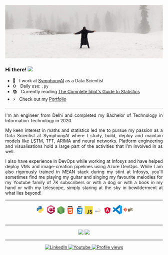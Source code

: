 <!-- cover image -->
![Cover Image](https://github.com/prakulsharma/prakulsharma/blob/591bd830b7a3d56b2354b83b0c6094f74349ad54/cover.jpeg)

<h3>Hi there! <img src="https://media.giphy.com/media/hvRJCLFzcasrR4ia7z/giphy.gif" width="25px"></h3>

<!-- ### About me -->
- 🔭  &nbsp; I work at [SymphonyAI](https://www.symphonyai.com/) as a Data Scientist
- ⚙️   &nbsp; Daily use: `.py`
- 📚  &nbsp; Currently reading [The Complete Idiot's Guide to Statistics](https://www.goodreads.com/en/book/show/747387.The_Complete_Idiot_s_Guide_to_Statistics)
- ⚡  &nbsp; Check out my <a href="https://prakulsharma.github.io">Portfolio</a></p>

<!-- <p>
  <code><img height="40" src="https://raw.githubusercontent.com/github/explore/80688e429a7d4ef2fca1e82350fe8e3517d3494d/topics/python/python.png"></code>
  <code><img height="40" src="https://raw.githubusercontent.com/github/explore/80688e429a7d4ef2fca1e82350fe8e3517d3494d/topics/javascript/javascript.png"></code>
  <code><img height="40" src="https://raw.githubusercontent.com/github/explore/80688e429a7d4ef2fca1e82350fe8e3517d3494d/topics/matlab/matlab.png"></code>
  <code><img height="40" src="https://raw.githubusercontent.com/github/explore/80688e429a7d4ef2fca1e82350fe8e3517d3494d/topics/cpp/cpp.png"></code>
  <code><img height="40" src="https://raw.githubusercontent.com/github/explore/80688e429a7d4ef2fca1e82350fe8e3517d3494d/topics/java/java.png"></code>
</p> -->

<hr>
<div align="justify">
  <p style="text-align: justify;">I'm an engineer from Delhi and completed my Bachelor of Technology in Information Technology in 2020.</p>
  <p style="text-align: justify;">My keen interest in maths and statistics led me to pursue my passion as a Data Scientist at SymphonyAI where I study, build, deploy and maintain models like LSTM, TFT, ARIMA and neural networks. Platform engineering and visualisations hold a large part of the activities that I'm involved in as well.</p>
  <p style="text-align: justify;">I also have experience in DevOps while working at Infosys and have helped deploy VMs and image-creation pipelines using Azure DevOps. While I am also rigorously trained in MEAN stack during my stint at Infosys, you'll sometimes find me playing my guitar and singing my favourite melodies for my Youtube family of 7K subscribers or with a dog or with a book in my hand or with my telescope, simply staring at the sky in bewilderment at what lies beyond!</p>
</div>
<hr>

<div align="center">
  <img alt="python" width="31px" src="https://raw.githubusercontent.com/github/explore/80688e429a7d4ef2fca1e82350fe8e3517d3494d/topics/python/python.png" />
  <img alt="C++" width="30px" height="30px" src="https://github.com/devicons/devicon/blob/master/icons/cplusplus/cplusplus-original.svg">
  <img alt="NodeJS" width="26px" src="https://raw.githubusercontent.com/github/explore/80688e429a7d4ef2fca1e82350fe8e3517d3494d/topics/nodejs/nodejs.png"/>
  <img alt="HTML5" width="26px" src="https://raw.githubusercontent.com/github/explore/80688e429a7d4ef2fca1e82350fe8e3517d3494d/topics/html/html.png"/>
  <img alt="CSS3" width="26px" src="https://raw.githubusercontent.com/github/explore/80688e429a7d4ef2fca1e82350fe8e3517d3494d/topics/css/css.png" />
  <img alt="JavaScript" width="26px" src="https://raw.githubusercontent.com/github/explore/80688e429a7d4ef2fca1e82350fe8e3517d3494d/topics/javascript/javascript.png"/>
  <img alt="MySQL" width="26px" src="https://raw.githubusercontent.com/github/explore/80688e429a7d4ef2fca1e82350fe8e3517d3494d/topics/mysql/mysql.png" />
  <img alt="Angular" width="26px" src="https://raw.githubusercontent.com/github/explore/80688e429a7d4ef2fca1e82350fe8e3517d3494d/topics/angular/angular.png" />
  <img alt="Visual Studio Code" width="30px" src="https://raw.githubusercontent.com/github/explore/80688e429a7d4ef2fca1e82350fe8e3517d3494d/topics/visual-studio-code/visual-studio-code.png" />
  <img alt="Git" width="30px" src="https://raw.githubusercontent.com/github/explore/80688e429a7d4ef2fca1e82350fe8e3517d3494d/topics/git/git.png" />
</div>
<br>
<hr>

<div align="center">
<img src="https://github-readme-stats.vercel.app/api/top-langs/?username=prakulsharma&layout=compact&theme=tokyonight&hide_border=true" style="width:290px;" />

<img src="https://github-readme-stats.vercel.app/api?username=prakulsharma&count_private=true&show_icons=true&theme=tokyonight&include_all_commits=true&hide_border=true&hide=stars,issues&custom_title=My Github Stats" style="width:450px" />
</div>
<hr>

<!-- ![](https://komarev.com/ghpvc/?username=prakulsharma&label=PROFILE+VIEWS&style=for-the-badge&logo=Github&logoColor=white)
 -->
<!-- social links, shields  -->
<div align="center">
<a href="https://www.linkedin.com/in/prakul13" target="_blank"><img alt="LinkedIn" src="https://img.shields.io/badge/linkedin-750+-0077B5.svg?&style=for-the-badge&logo=linkedin&logoColor=white&labelColor=161616" />
</a>
<a href="https://www.youtube.com/c/PrakulSharma" target="_blank"><img alt="Youtube" src="https://img.shields.io/youtube/channel/subscribers/UCSJckP4E8xMPJb7Vf1kiPiw?label=youtube&logo=youtube&style=for-the-badge&logoColor=white&labelColor=161616" />
</a>
<a href="#" target="_blank"><img alt="Profile views" src="https://shields-io-visitor-counter.herokuapp.com/badge?page=prakulsharma.prakulsharma&label=Profile+Views&logo=github&color=1D70B8&style=for-the-badge&labelColor=161616" />
</a>
</div>
<!-- <a href="https://instagram.com/prakulsharmaa" target="_blank"><img alt="Instagram" src="https://img.shields.io/badge/instagram-%2312100E.svg?&style=for-the-badge&logo=instagram&logoColor=white" />
</a> -->
<!-- <a href="https://github.com/prakulsharma" target="_blank"><img alt="Github" src="https://img.shields.io/badge/GitHub Views-%2312100E.svg?&style=for-the-badge&logo=Github&logoColor=white" />
</a> -->
